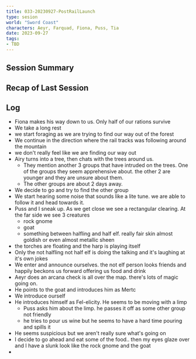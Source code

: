 ```yaml
---
title: 033-20230927-PostRailLaunch
type: sesion
world: "Sword Coast"
characters: Aeyr, Farquad, Fiona, Puss, Tia
date: 2023-09-27
tags: 
- TBD
---
```


## Session Summary

## Recap of Last Session

## Log

- Fiona makes his way down to us. Only half of our rations survive
- We take a long rest
- we start foraging as we are trying to find our way out of the forest
- We continue in the direction where the rail tracks was following around the mountain
- we don't really feel like we are finding our way out
- Airy turns into a tree, then chats with the trees around us. 
	- They mention another 3 groups that have intruded on the trees. One of the groups they seem apprehensive about. the other 2 are younger and they are unsure about them.
	- The other groups are about 2 days away. 
- We decide to go and try to find the other group
- We start hearing some noise that sounds like a lite tune. we are able to follow it and head towards it.
- Puss and I sneak up. As we get close we see a rectangular clearing. At the far side we see 3 creatures 
	- rock gnome
	- goat
	- something between halfling and half elf. really fair skin almost goldish or even almost metallic sheen
- the torches are floating and the harp is playing itself
- Only the not halfling not half elf is doing the talking and it's laughing at it's own jokes
- We enter and announce ourselves. the not elf person looks friends and happily beckons us forward offering us food and drink
- Aeyr does an arcana check is all over the map. there's lots of magic going on.
- He points to the goat and introduces him as Mertc
- We introduce ourself
- He introduces himself as Fel-elicity. He seems to be moving with a limp
	- Puss asks him about the limp. he passes it off as some other group not friendly
	- he tries to pour us wine but he seems to have a hard time pouring and spills it
- He seems suspicious but we aren't really sure what's going on
- I decide to go ahead and eat some of the food.. then my eyes glaze over and I have a slunk look like the rock gnome and the goat
- 
